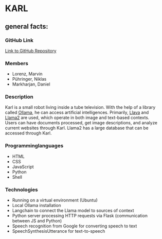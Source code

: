 # KARL

## general facts:

### GitHub Link

[Link to GitHub Repository](https://github.com/vw-wob-it-edu/KARL)

### Members

* Lorenz, Marvin
* Pühringer, Niklas
* Markharjan, Daniel

### Description

Karl is a small robot living inside a tube television. With the help of a library called [Ollama](https://github.com/ollama/ollama), he can access artificial intelligences. Primarily, [Llava](https://ollama.ai/library/llava) and [Llama2](https://ollama.ai/library/llama2) are used, which operate in both image and text-based contexts. Users can have documents processed, get image descriptions, and analyze current websites through Karl. Llama2 has a large database that can be accessed through Karl.

### Programminglanguages

* HTML
* CSS
* JavaScript
* Python
* Shell

### Technologies

* Running on a virtual environment (Ubuntu)
* Local Ollama installation
* Langchain to connect the Llama model to sources of context
* Python server processing HTTP requests via Flask (communication between JS and Python)
* Speech recognition from Google for converting speech to text
* SpeechSynthesisUtterance for text-to-speech
